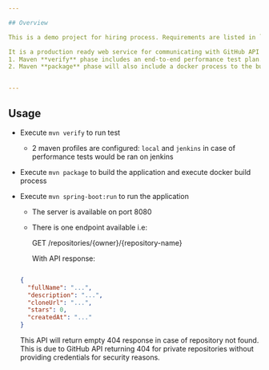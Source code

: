 ```yaml
---

## Overview

This is a demo project for hiring process. Requirements are listed in `Software Engineer - zadanie rekrutacyjne.pdf` file.

It is a production ready web service for communicating with GitHub API on basic level.
1. Maven **verify** phase includes an end-to-end performance test plan.
2. Maven **package** phase will also include a docker process to the build.  


---
```


## Usage

  * Execute `mvn verify` to run test
    * 2 maven profiles are configured: `local` and `jenkins` in case of performance tests
     would be ran on jenkins  
  * Execute `mvn package` to build the application and execute docker build process
  * Execute `mvn spring-boot:run` to run the application
  
    * The server is available on port 8080
    * There is one endpoint available i.e:
    
        GET /repositories/{owner}/{repository-name}
    
        With API response:
    
    ```json
    
    {
      "fullName": "...",
      "description": "...",
      "cloneUrl": "...",
      "stars": 0,
      "createdAt": "..."
    }
    ```
    This API will return empty 404 response in case of repository not found. This is due to GitHub API
    returning 404 for private repositories without providing credentials for security reasons. 